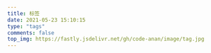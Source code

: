 ```yaml
---
title: 标签
date: 2021-05-23 15:10:15
type: "tags"
comments: false
top_img: https://fastly.jsdelivr.net/gh/code-anan/image/tag.jpg
---
```

